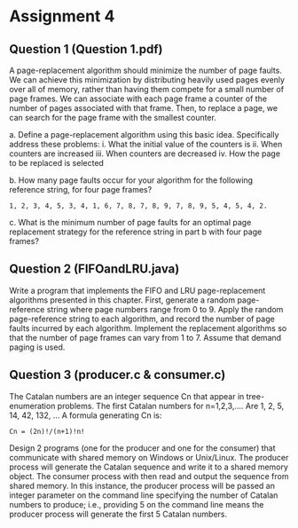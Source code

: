 # Assignment 4

## Question 1 (Question 1.pdf)
A page-replacement algorithm should minimize the number of page faults. We can achieve this minimization by distributing heavily used pages evenly over all of memory, rather than having them compete for a small number of page frames. We can associate with each page frame a counter of the number of pages associated with that frame. Then, to replace a page, we can search for the page frame with the smallest counter.

a. Define a page-replacement algorithm using this basic idea. Specifically address these problems:
i. What the initial value of the counters is
ii. When counters are increased
iii. When counters are decreased
iv. How the page to be replaced is selected

b. How many page faults occur for your algorithm for the following reference string, for four page frames?
```
1, 2, 3, 4, 5, 3, 4, 1, 6, 7, 8, 7, 8, 9, 7, 8, 9, 5, 4, 5, 4, 2.
```

c. What is the minimum number of page faults for an optimal page replacement strategy for the reference string in part b with four page frames?

## Question 2 (FIFOandLRU.java)
Write a program that implements the FIFO and LRU page-replacement algorithms presented in this chapter. First, generate a random page-reference string where page numbers range from 0 to 9. Apply the random page-reference string to each algorithm, and record the number of page faults incurred by each algorithm. Implement the replacement algorithms so that the number of page frames can vary from 1 to 7. Assume that demand paging is used.

## Question 3 (producer.c & consumer.c)
The Catalan numbers are an integer sequence Cn that appear in tree-enumeration problems. The first Catalan numbers for n=1,2,3,…. Are 1, 2, 5, 14, 42, 132, … A formula generating Cn is:
```
Cn = (2n)!/(n+1)!n!
```
Design 2 programs (one for the producer and one for the consumer) that communicate with shared memory on Windows or Unix/Linux. The producer process will generate the Catalan sequence and write it to a shared memory object. The consumer process with then read and output the sequence from shared memory. In this instance, the producer process will be passed an integer parameter on the command line specifying the number of Catalan numbers to produce; i.e., providing 5 on the command line means the producer process will generate the first 5 Catalan numbers.
